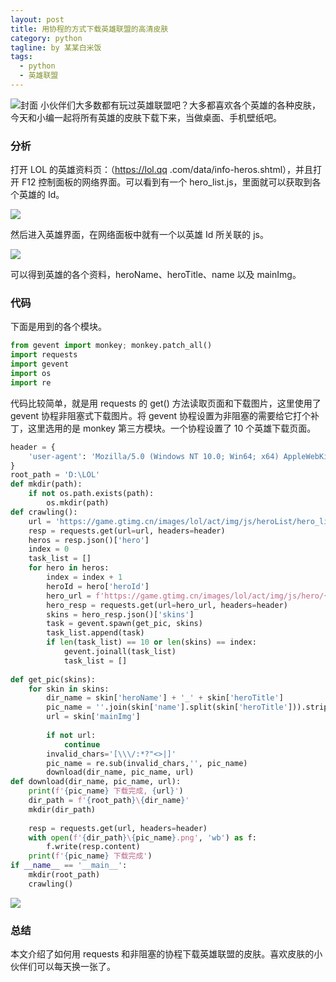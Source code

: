 ```yaml
---
layout: post
title: 用协程的方式下载英雄联盟的高清皮肤
category: python
tagline: by 某某白米饭
tags: 
  - python
  - 英雄联盟
---
```



![封面](https://files.mdnice.com/user/15960/b312ae28-e016-4de7-9ed0-d2d008ec9e53.jpeg)
小伙伴们大多数都有玩过英雄联盟吧？大多都喜欢各个英雄的各种皮肤，今天和小编一起将所有英雄的皮肤下载下来，当做桌面、手机壁纸吧。

<!--more-->

### 分析

打开 LOL 的英雄资料页：（https://lol.qq .com/data/info-heros.shtml），并且打开 F12 控制面板的网络界面。可以看到有一个 hero_list.js，里面就可以获取到各个英雄的 Id。

![](https://files.mdnice.com/user/15960/ae0b8803-4567-411a-a521-84feb945b924.png)

然后进入英雄界面，在网络面板中就有一个以英雄 Id 所关联的 js。

![](https://files.mdnice.com/user/15960/83312141-5682-4fa9-a366-0c6ad24e9048.png)

可以得到英雄的各个资料，heroName、heroTitle、name 以及 mainImg。

### 代码

下面是用到的各个模块。

```python
from gevent import monkey; monkey.patch_all()
import requests
import gevent
import os
import re
```

代码比较简单，就是用 requests 的 get() 方法读取页面和下载图片，这里使用了 gevent 协程非阻塞式下载图片。将 gevent 协程设置为非阻塞的需要给它打个补丁，这里选用的是 monkey 第三方模块。一个协程设置了 10 个英雄下载页面。


```python
header = {
    'user-agent': 'Mozilla/5.0 (Windows NT 10.0; Win64; x64) AppleWebKit/537.36 (KHTML, like Gecko) Chrome/97.0.4692.71 Safari/537.36'
}
root_path = 'D:\LOL'
def mkdir(path):
    if not os.path.exists(path):
        os.mkdir(path)   
def crawling():
    url = 'https://game.gtimg.cn/images/lol/act/img/js/heroList/hero_list.js'
    resp = requests.get(url=url, headers=header)
    heros = resp.json()['hero']
    index = 0
    task_list = []
    for hero in heros:
        index = index + 1
        heroId = hero['heroId']
        hero_url = f'https://game.gtimg.cn/images/lol/act/img/js/hero/{heroId}.js'
        hero_resp = requests.get(url=hero_url, headers=header)
        skins = hero_resp.json()['skins']
        task = gevent.spawn(get_pic, skins)
        task_list.append(task)
        if len(task_list) == 10 or len(skins) == index:
            gevent.joinall(task_list)
            task_list = []
    
def get_pic(skins):
    for skin in skins:
        dir_name = skin['heroName'] + '_' + skin['heroTitle']
        pic_name = ''.join(skin['name'].split(skin['heroTitle'])).strip();
        url = skin['mainImg']
        
        if not url:
            continue 
        invalid_chars='[\\\/:*?"<>|]'
        pic_name = re.sub(invalid_chars,'', pic_name)
        download(dir_name, pic_name, url)
def download(dir_name, pic_name, url):
    print(f'{pic_name} 下载完成, {url}')
    dir_path = f'{root_path}\{dir_name}'
    mkdir(dir_path)
    
    resp = requests.get(url, headers=header)
    with open(f'{dir_path}\{pic_name}.png', 'wb') as f:
        f.write(resp.content)
    print(f'{pic_name} 下载完成')
if __name__ == '__main__':
    mkdir(root_path)
    crawling()
```

![](https://files.mdnice.com/user/15960/792c4ef2-78c9-40ff-b639-4755cf9d5c0e.png)

### 总结

本文介绍了如何用 requests 和非阻塞的协程下载英雄联盟的皮肤。喜欢皮肤的小伙伴们可以每天换一张了。